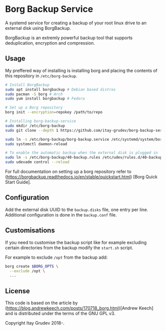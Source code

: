 # Borg Backup Service

A systemd service for creating a backup of your root linux drive to an external
disk using BorgBackup.

BorgBackup is an extremly powerful backup tool that supports deduplication,
encryption and compression.

## Usage

My preffered way of installing is installing borg and placing the contents of
this repository in `/etc/borg-backup`.

```bash
# Install BorgBackup
sudo apt install borgbackup # Debian based distros
sudo pacman -S borg # Arch
sudo yum install borgbackup # Fedora

# Set up a Borg repository
borg init --encryption=repokey /path/to/repo

# Installing borg-backup-service
sudo mkdir /etc/borg-backup
sudo git clone --depth 1 https://github.com/itay-grudev/borg-backup-service.git /etc/borg-backup

sudo ln -s /etc/borg-backup/borg-backup.service /etc/systemd/system/borg-backup.service
sudo systemctl daemon-reload

# To enable the automatic backup when the external disk is plugged in
sudo ln -s /etc/borg-backup/40-backup.rules /etc/udev/rules.d/40-backup.rules
sudo udevadm control --reload
```

For full documentation on setting up a borg repository refer to
(https://borgbackup.readthedocs.io/en/stable/quickstart.html) [Borg Quick Start Guide].

## Configuration

Add the external disk UUID to the `backup.disks` file, one entry per line.
Additional configuration is done in the `backup.conf` file.

## Customisations

If you need to customise the backup script like for example excluding certain
directories from the backup modify the `start.sh` script.

For example to exclude `/opt` from the backup add:

```bash
borg create $BORG_OPTS \
  --exclude /opt \
  ...
```

## License

This code is based on the article by (https://blog.andrewkeech.com/posts/170718_borg.html)[Andrew Keech]
and is distributed under the terms of the GNU GPL v3.

Copyright Itay Grudev 2018-.
